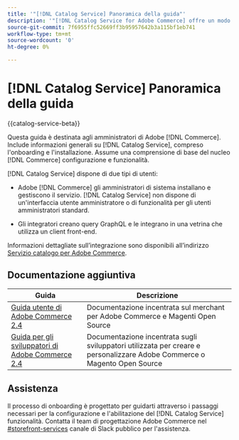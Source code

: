 ```yaml
---
title: '"[!DNL Catalog Service] Panoramica della guida"'
description: '"[!DNL Catalog Service for Adobe Commerce] offre un modo per recuperare il contenuto delle pagine di visualizzazione dei prodotti e delle pagine di elenco dei prodotti più velocemente rispetto alle query native Adobe Commerce GraphQL."'
source-git-commit: 7f6955ffc52669ff3b95957642b3a115bf1eb741
workflow-type: tm+mt
source-wordcount: '0'
ht-degree: 0%

---
```



# [!DNL Catalog Service] Panoramica della guida

{{catalog-service-beta}}

Questa guida è destinata agli amministratori di Adobe [!DNL Commerce]. Include informazioni generali su [!DNL Catalog Service], compreso l&#39;onboarding e l&#39;installazione. Assume una comprensione di base del nucleo [!DNL Commerce] configurazione e funzionalità.

[!DNL Catalog Service] dispone di due tipi di utenti:

* Adobe [!DNL Commerce] gli amministratori di sistema installano e gestiscono il servizio. [!DNL Catalog Service] non dispone di un&#39;interfaccia utente amministratore o di funzionalità per gli utenti amministratori standard.

* Gli integratori creano query GraphQL e le integrano in una vetrina che utilizza un client front-end.

Informazioni dettagliate sull’integrazione sono disponibili all’indirizzo [Servizio catalogo per Adobe Commerce](https://devdocs.magento.com/catalog-service/index.html).

## Documentazione aggiuntiva

| Guida | Descrizione |
|------ | ----------- |
| [Guida utente di Adobe Commerce 2.4](https://docs.magento.com/user-guide/) | Documentazione incentrata sul merchant per Adobe Commerce e Magenti Open Source |
| [Guida per gli sviluppatori di Adobe Commerce 2.4](https://devdocs.magento.com/) | Documentazione incentrata sugli sviluppatori utilizzata per creare e personalizzare Adobe Commerce o Magento Open Source |

## Assistenza

Il processo di onboarding è progettato per guidarti attraverso i passaggi necessari per la configurazione e l&#39;abilitazione del [!DNL Catalog Service] funzionalità. Contatta il team di progettazione Adobe Commerce nel [#storefront-services](https://magentocommeng.slack.com/archives/C03HVPG8RS4) canale di Slack pubblico per l&#39;assistenza.
